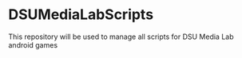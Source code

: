 # DSUMediaLabScripts
This repository will be used to manage all scripts for DSU Media Lab android games
